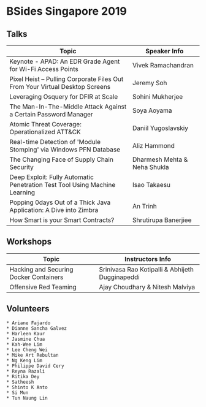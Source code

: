 # BSides Singapore 2019 

## Talks
| Topic                                                        | Speaker Info                 |
| ------------------------------------------------------------ | ---------------------------- |
| Keynote - APAD: An EDR Grade Agent for Wi-Fi Access Points   | Vivek Ramachandran           |
| Pixel Heist – Pulling Corporate Files Out From Your Virtual Desktop Screens | Jeremy Soh                   |
| Leveraging Osquery for DFIR at Scale                         | Sohini Mukherjee             |
| The Man-In-The-Middle Attack Against a Certain Password Manager | Soya Aoyama                  |
| Atomic Threat Coverage: Operationalized ATT&CK               | Daniil Yugoslavskiy          |
| Real-time Detection of 'Module Stomping' via Windows PFN Database | Aliz Hammond                 |
| The Changing Face of Supply Chain Security                   | Dharmesh Mehta & Neha Shukla |
| Deep Exploit: Fully Automatic Penetration Test Tool Using Machine Learning | Isao Takaesu                 |
| Popping 0days Out of a Thick Java Application: A Dive into Zimbra | An Trinh                     |
| How Smart is your Smart Contracts?                           | Shrutirupa Banerjiee         |

## Workshops

| Topic                                  | Instructors Info                                |
| -------------------------------------- | ----------------------------------------------- |
| Hacking and Securing Docker Containers | Srinivasa Rao Kotipalli & Abhijeth Dugginapeddi |
| Offensive Red Teaming                  | Ajay Choudhary & Nitesh Malviya                 |

## Volunteers
    * Ariane Fajardo
    * Dianne Sancha Galvez
    * Harleen Kaur
    * Jasmine Chua
    * Kah-Wee Lim
    * Lee Cheng Wei
    * Mike Art Rebultan
    * Ng Keng Lim
    * Philippe David Cery
    * Reyna Razali
    * Ritika Dey
    * Satheesh
    * Shinto K Anto
    * Si Mun
    * Tun Naung Lin



 



 



 



 



 



 



 



 
